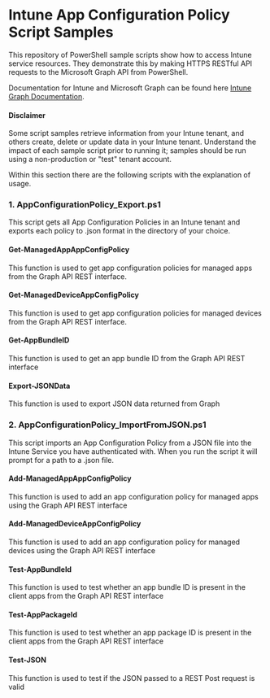 # Intune App Configuration Policy Script Samples
This repository of PowerShell sample scripts show how to access Intune service resources. They demonstrate this by making HTTPS RESTful API requests to the Microsoft Graph API from PowerShell.

Documentation for Intune and Microsoft Graph can be found here [Intune Graph Documentation](https://developer.microsoft.com/en-us/graph/docs/api-reference/beta/resources/intune_graph_overview).

#### Disclaimer
Some script samples retrieve information from your Intune tenant, and others create, delete or update data in your Intune tenant. Understand the impact of each sample script prior to running it; samples should be run using a non-production or "test" tenant account.

Within this section there are the following scripts with the explanation of usage.

### 1.	AppConfigurationPolicy_Export.ps1
This script gets all App Configuration Policies in an Intune tenant and exports each policy to .json format in the directory of your choice. 

#### Get-ManagedAppAppConfigPolicy
This function is used to get app configuration policies for managed apps from the Graph API REST interface.
#### Get-ManagedDeviceAppConfigPolicy
This function is used to get app configuration policies for managed devices from the Graph API REST interface.
#### Get-AppBundleID
This function is used to get an app bundle ID from the Graph API REST interface
#### Export-JSONData
This function is used to export JSON data returned from Graph
### 2.	AppConfigurationPolicy_ImportFromJSON.ps1
This script imports an App Configuration Policy from a JSON file into the Intune Service you have authenticated with. 
When you run the script it will prompt for a path to a .json file.
#### Add-ManagedAppAppConfigPolicy
This function is used to add an app configuration policy for managed apps using the Graph API REST interface
#### Add-ManagedDeviceAppConfigPolicy
This function is used to add an app configuration policy for managed devices using the Graph API REST interface
#### Test-AppBundleId 
This function is used to test whether an app bundle ID is present in the client apps from the Graph API REST interface 
#### Test-AppPackageId 
This function is used to test whether an app package ID is present in the client apps from the Graph API REST interface
#### Test-JSON
This function is used to test if the JSON passed to a REST Post request is valid

